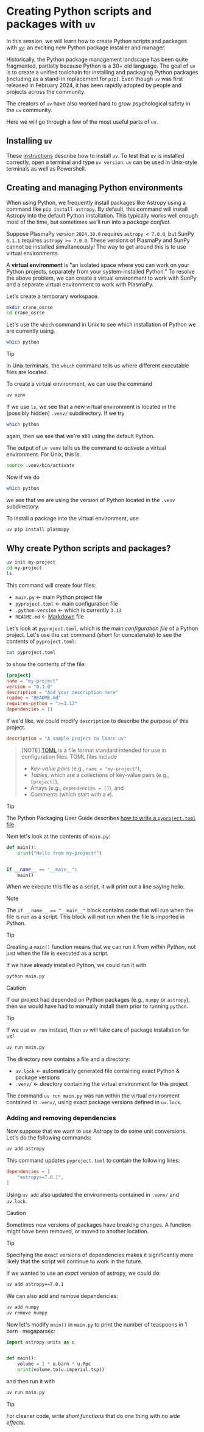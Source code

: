 # Creating Python scripts and packages with `uv`

In this session,
we will learn how to create Python scripts and packages with [`uv`]:
an exciting new Python package installer and manager.

Historically, the Python package management landscape has been quite fragmented,
partially because Python is a 30+ old language.
The goal of `uv` is to create a unified toolchain
for installing and packaging Python packages
(including as a stand-in replacement for `pip`).
Even though `uv` was first released in February 2024,
it has been rapidly adopted by people and projects across the community.

The creators of `uv` have also worked hard to grow psychological safety
in the `uv` community.

Here we will go through a few of the most useful parts of `uv`.

## Installing `uv`

These [instructions](https://docs.astral.sh/uv/getting-started/installation/)
describe how to install `uv`.
To test that `uv` is installed correctly, open a terminal and type `uv version`.
`uv` can be used in Unix-style terminals as well as Powershell.

## Creating and managing Python environments

When using Python, we frequently install packages like Astropy
using a command like `pip install astropy`.
By default, this command will install Astropy into the default Python installation.
This typically works well enough most of the time,
but sometimes we'll run into a _package conflict_.

Suppose PlasmaPy version `2024.10.0` requires `astropy < 7.0.0`,
but SunPy `6.1.1` requires `astropy >= 7.0.0`.
These versions of PlasmaPy and SunPy
cannot be installed simultaneously!
The way to get around this is to use virtual environments.

A **virtual environment** is
"an isolated space where you can work on your Python projects,
separately from your system-installed Python."
To resolve the above problem, we can create a virtual environment
to work with SunPy and a separate virtual environment to work with PlasmaPy.

Let's create a temporary workspace.

```bash
mkdir crane_osrse
cd crane_osrse
```

Let's use the `which` command in Unix to see
which installation of Python we are currently using.

```bash
which python
```

> [!TIP]
> In Unix terminals, the `which` command tells us
> where different executable files are located.

To create a virtual environment, we can use the command

```bash
uv venv
```

If we use `ls`, we see that a new virtual environment
is located in the (possibly hidden) `.venv/` subdirectory.
If we try

```bash
which python
```

again, then we see that we're still using the default Python.

The output of `uv venv` tells us the command to _activate_ a virtual environment.
For Unix, this is

```bash
source .venv/bin/activate
```

Now if we do

```bash
which python
```

we see that we are using the version of Python located in the `.venv` subdirectory.

To install a package into the virtual environment, use

```bash
uv pip install plasmapy
```

## Why create Python scripts and packages?

```bash
uv init my-project
cd my-project
ls
```

This command will create four files:

- `main.py` ← main Python project file
- `pyproject.toml` ← main configuration file
- `.python-version` ← which is currently `3.13`
- `README.md` ← [Markdown] file

Let's look at `pyproject.toml`,
which is the main _configuration file_ of a Python project.
Let's use the `cat` command (short for concatenate)
to see the contents of `pyproject.toml`:

```bash
cat pyproject.toml
```

to show the contents of the file:

```toml
[project]
name = "my-project"
version = "0.1.0"
description = "Add your description here"
readme = "README.md"
requires-python = ">=3.13"
dependencies = []
```

If we'd like, we could modify `description` to describe the purpose of this project.

```toml
description = "A sample project to learn uv"
```

> [NOTE]
> [TOML] is a file format standard intended for use in configuration files.
> TOML files include
>
> - _Key-value pairs_ (e.g., `name = "my-project"`),
> - _Tables_, which are a collections of key-value pairs (e.g., `[project]`),
> - Arrays (e.g., `dependencies = []`), and
> - Comments (which start with a `#`).

> [!TIP]
> The Python Packaging User Guide describes
> [how to write a `pyproject.toml` file](https://packaging.python.org/en/latest/guides/writing-pyproject-toml/).

Next let's look at the contents of `main.py`:

```python
def main():
    print("Hello from my-project!")


if __name__ == "__main__":
    main()
```

When we execute this file as a script, it will print out a line saying hello.

> [!NOTE]
> The `if __name__ == "__main__"` block contains
> code that will run when the file is run as a script.
> This block will not run when the file is imported in Python.

> [!TIP]
> Creating a `main()` function means that we can run it from
> _within Python_, not just when the file is executed as a script.

If we have already installed Python, we could run it with

```bash
python main.py
```

> [!CAUTION]
> If our project had depended on Python packages (e.g., `numpy` or `astropy`),
> then we would have had to manually install them prior to running `python`.

> [!TIP]
> If we use `uv run` instead, then `uv` will take care of
> package installation for us!

```bash
uv run main.py
```

The directory now contains a file and a directory:

- `uv.lock` ← automatically generated file containing exact Python & package versions
- `.venv/` ← directory containing the virtual environment for this project

The command `uv run main.py` was run
within the virtual environment contained in `.venv/`,
using exact package versions defined in `uv.lock`.

### Adding and removing dependencies

Now suppose that we want to use Astropy to do some unit conversions.
Let's do the following commands:

```bash
uv add astropy
```

This command updates `pyproject.toml` to contain the following lines:

```toml
dependencies = [
    "astropy>=7.0.1",
]
```

Using `uv add` also updated the environments contained in `.venv/` and `uv.lock`.

> [!CAUTION]
> Sometimes new versions of packages have breaking changes.
> A function might have been removed, or moved to another location.

> [!TIP]
> Specifying the exact versions of dependencies makes it significantly
> more likely that the script will continue to work in the future.

If we wanted to use an _exact_ version of astropy, we could do:

```bash
uv add astropy==7.0.1
```

We can also add and remove dependencies:

```bash
uv add numpy
uv remove numpy
```

Now let's modify `main()` in `main.py` to print
the number of teaspoons in 1 barn · megaparsec:

```python
import astropy.units as u


def main():
    volume = 1 * u.barn * u.Mpc
    print(volume.to(u.imperial.tsp))
```

and then run it with

```bash
uv run main.py
```

> [!TIP]
> For cleaner code, write _short functions_
> that do _one_ thing
> with _no side effects_.

[markdown]: https://www.markdownguide.org
[toml]: https://toml.io/en
[`uv`]: https://astral.sh/uv
